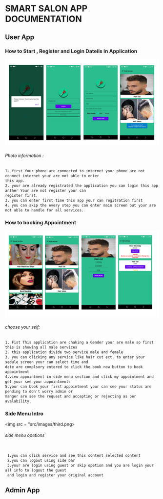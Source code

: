 # SMART SALON APP DOCUMENTATION
## User App
### How to Start , Register and Login Dateils In Application
<img src = "src/images/first.png" >

###### Photo information :
```
1. first Your phone are connected to internet your phone are not connect internet your are not able to enter 
this app.
2. your are already registrated the application you can login this app anther Your are not register your can 
register first.
3. you can enter first time this app your can regitration first
4. you can skip the every step you can enter main screen but your are not able to handle for all services.

```

### How to booking Appointment

<img src = "src/images/second.png" >

###### choose your self:
```
1. Fist This application are chaking a Gender your are male so first this is showing all male services
2. this application divide two service male and female
3. you can clicking any service like hair cut ect. to enter your sedule screen your can select time and
date are complsory entered to click the book now button to book appointment
4.view appointment in side menu section and click my appointment and get your see your appointments
5.your can book your first appointment your can see your status are pending to don't worry admin or
manger are see the request and accepting or rejecting as per avalability.

```

### Side Menu Intro

<img src = "src/images/third.png>

###### side menu opetions
```

 1.you can click service and see this content selected content
 2.you can logout using side bar
 3.your are login using guest or skip opetion and you are login your all info to logout the guest
 and login and register your original account

```

## Admin App